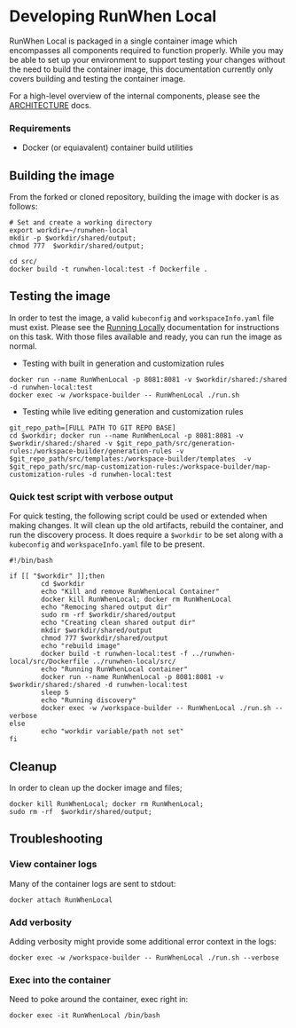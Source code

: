 # Developing RunWhen Local
RunWhen Local is packaged in a single container image which encompasses all components required to function properly. While you may be able to set up your environment to support testing your changes without the need to build the container image, this documentation currently only covers building and testing the container image. 

For a high-level overview of the internal components, please see the [ARCHITECTURE](./ARCHITECTURE.md) docs. 

### Requirements
- Docker (or equiavalent) container build utilities 

## Building the image
From the forked or cloned repository, building the image with docker is as follows: 

```
# Set and create a working directory
export workdir=~/runwhen-local
mkdir -p $workdir/shared/output;
chmod 777  $workdir/shared/output;

cd src/
docker build -t runwhen-local:test -f Dockerfile .
```

## Testing the image
In order to test the image, a valid `kubeconfig` and `workspaceInfo.yaml` file must exist. Please see the [Running Locally](https://docs.runwhen.com/public/runwhen-local/getting-started/running-locally) documentation for instructions on this task. 
With those files available and ready, you can run the image as normal. 

- Testing with built in generation and customization rules
```
docker run --name RunWhenLocal -p 8081:8081 -v $workdir/shared:/shared -d runwhen-local:test
docker exec -w /workspace-builder -- RunWhenLocal ./run.sh
```

- Testing while live editing generation and customization rules
```
git_repo_path=[FULL PATH TO GIT REPO BASE]
cd $workdir; docker run --name RunWhenLocal -p 8081:8081 -v $workdir/shared:/shared -v $git_repo_path/src/generation-rules:/workspace-builder/generation-rules -v $git_repo_path/src/templates:/workspace-builder/templates  -v $git_repo_path/src/map-customization-rules:/workspace-builder/map-customization-rules -d runwhen-local:test 
```

### Quick test script with verbose output
For quick testing, the following script could be used or extended when making changes. It will clean up the old artifacts, rebuild the container, and run the discovery process. It does require a `$workdir` to be set along with a `kubeconfig` and `workspaceInfo.yaml` file to be present. 

```
#!/bin/bash

if [[ "$workdir" ]];then
        cd $workdir
        echo "Kill and remove RunWhenLocal Container"
        docker kill RunWhenLocal; docker rm RunWhenLocal
        echo "Remocing shared output dir"
        sudo rm -rf $workdir/shared/output
        echo "Creating clean shared output dir"
        mkdir $workdir/shared/output
        chmod 777 $workdir/shared/output
        echo "rebuild image" 
        docker build -t runwhen-local:test -f ../runwhen-local/src/Dockerfile ../runwhen-local/src/
        echo "Running RunWhenLocal container"
        docker run --name RunWhenLocal -p 8081:8081 -v $workdir/shared:/shared -d runwhen-local:test
        sleep 5
        echo "Running discovery"
        docker exec -w /workspace-builder -- RunWhenLocal ./run.sh --verbose
else
        echo "workdir variable/path not set"
fi
```

## Cleanup
In order to clean up the docker image and files; 

```
docker kill RunWhenLocal; docker rm RunWhenLocal;  
sudo rm -rf  $workdir/shared/output;
```

## Troubleshooting

### View container logs
Many of the container logs are sent to stdout: 
```
docker attach RunWhenLocal
```

### Add verbosity
Adding verbosity might provide some additional error context in the logs: 

```
docker exec -w /workspace-builder -- RunWhenLocal ./run.sh --verbose
```

### Exec into the container
Need to poke around the container, exec right in: 

```
docker exec -it RunWhenLocal /bin/bash
```